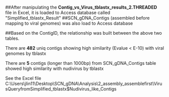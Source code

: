 ##After manipulating the **Contig_vs_Virus_tblastx_results_2.THREADED** file in Excel, it is loaded to Access database called "Simplified_tblastx_Result"
##SCN_gDNA_Contigs (assembled before mapping to viral genomes) was also load to Access database

##Based on the ContigID, the relationship was built between the above two tables.

There are **482** uniq contigs showing high similarity (Evalue < E-10) with viral genomes by tblastx

There are **5** contigs (longer than 1000bp) from SCN_gDNA_Contigs table showed high similarity with nudivirus by tblastx

See the Excel file C:\Users\jlin11\Desktop\SCN_gDNA\Analysis\2_assembly_assemblefirst\VirusQueryfromSimplified_tblastx$Nudivirus_like_Contigs 
